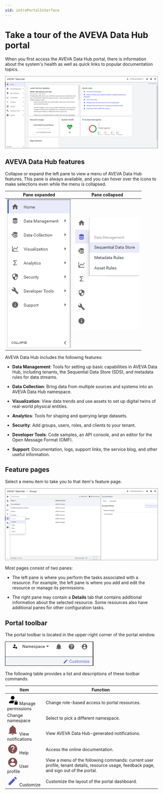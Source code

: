 ```yaml
---
uid: introPortalInterface
---
```


# Take a tour of the AVEVA Data Hub portal

When you first access the AVEVA Data Hub portal, there is information about the system's health as well as quick links to popular documentation topics.

![Portal window](../images/portal-interface.png "Portal interface")

## AVEVA Data Hub features

Collapse or expand the left pane to view a menu of AVEVA Data Hub features. This pane is always available, and you can hover over the icons to make selections even while the menu is collapsed.

| Pane expanded | Pane collapsed |
|:--:|:--:|
| ![pane expanded](../images/left-pane-expanded.png) | ![pane collapsed](../images/left-pane-collapsed.png) |

AVEVA Data Hub includes the following features:

- **Data Management**: Tools for setting up basic capabilities in AVEVA Data Hub, including tenants, the Sequential Data Store (SDS), and metadata rules for data streams.

- **Data Collection**: Bring data from multiple sources and systems into an AVEVA Data Hub namespace.

- **Visualization**: View data trends and use assets to set up digital twins of real-world physical entities. 

- **Analytics**: Tools for shaping and querying large datasets.

- **Security**: Add groups, users, roles, and clients to your tenant.

- **Developer Tools**: Code samples, an API console, and an editor for the Open Message Format (OMF).

- **Support**: Documentation, logs, support links, the service blog, and other useful information.

## Feature pages

Select a menu item to take you to that item's feature page.

![Feature details](../images/feature-details.png "Feature details")

Most pages consist of two panes:

- The left pane is where you perform the tasks associated with a resource. For example, the left pane is where you add and edit the resource or manage its permissions.

- The right pane may contain a **Details** tab that contains additional information about the selected resource. Some resources also have additional panes for other configuration tasks.

## Portal toolbar

The portal toolbar is located in the upper-right corner of the portal window.

![Portal toolbar](../images/top-right-portal-window.png)

The following table provides a list and descriptions of these toolbar commands.

| Item          | Function |
|---------------|----------|
| ![Manage permissions icon](../../_icons/default/account-lock.svg) Manage permissions | Change role-based access to portal resources. |
| Change namespace | Select to pick a different namespace. |
| ![View notifications icon](../../_icons/custom/bell.svg) View notifications | View AVEVA Data Hub-generated notifications. | 
| ![Documentation icon](../../_icons/custom/help-circle.svg) Help | Access the online documentation. |
| ![User Profile icon](../../_icons/custom/account-circle.svg) User profile | View a menu of the following commands: current user profile, tenant details, resource usage, feedback page, and sign out of the portal. |
| ![Customize icon](../../_icons/branded/pencil.svg) Customize | Customize the layout of the portal dashboard. |

